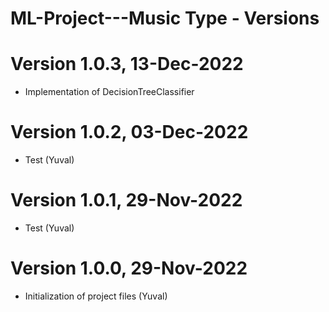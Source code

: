 # ML-Project---Music Type - Versions

# Version 1.0.3,  13-Dec-2022 #

* Implementation of DecisionTreeClassifier

# Version 1.0.2,  03-Dec-2022 #

* Test (Yuval)

# Version 1.0.1,  29-Nov-2022 #

* Test (Yuval)

# Version 1.0.0,  29-Nov-2022 #

* Initialization of project files (Yuval)

